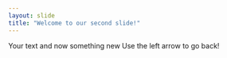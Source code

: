 ```yaml
---
layout: slide
title: "Welcome to our second slide!"
---
```

Your text and now something new 
Use the left arrow to go back!
